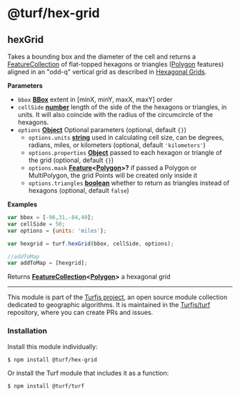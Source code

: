 # @turf/hex-grid

<!-- Generated by documentation.js. Update this documentation by updating the source code. -->

## hexGrid

Takes a bounding box and the diameter of the cell and returns a [FeatureCollection][1] of flat-topped
hexagons or triangles ([Polygon][2] features) aligned in an "odd-q" vertical grid as
described in [Hexagonal Grids][3].

**Parameters**

-   `bbox` **[BBox][4]** extent in [minX, minY, maxX, maxY] order
-   `cellSide` **[number][5]** length of the side of the the hexagons or triangles, in units. It will also coincide with the
    radius of the circumcircle of the hexagons.
-   `options` **[Object][6]** Optional parameters (optional, default `{}`)
    -   `options.units` **[string][7]** used in calculating cell size, can be degrees, radians, miles, or kilometers (optional, default `'kilometers'`)
    -   `options.properties` **[Object][6]** passed to each hexagon or triangle of the grid (optional, default `{}`)
    -   `options.mask` **[Feature][8]&lt;[Polygon][9]>?** if passed a Polygon or MultiPolygon, the grid Points will be created only inside it
    -   `options.triangles` **[boolean][10]** whether to return as triangles instead of hexagons (optional, default `false`)

**Examples**

```javascript
var bbox = [-96,31,-84,40];
var cellSide = 50;
var options = {units: 'miles'};

var hexgrid = turf.hexGrid(bbox, cellSide, options);

//addToMap
var addToMap = [hexgrid];
```

Returns **[FeatureCollection][11]&lt;[Polygon][9]>** a hexagonal grid

[1]: https://tools.ietf.org/html/rfc7946#section-3.3

[2]: https://tools.ietf.org/html/rfc7946#section-3.1.6

[3]: http://www.redblobgames.com/grids/hexagons/

[4]: https://tools.ietf.org/html/rfc7946#section-5

[5]: https://developer.mozilla.org/docs/Web/JavaScript/Reference/Global_Objects/Number

[6]: https://developer.mozilla.org/docs/Web/JavaScript/Reference/Global_Objects/Object

[7]: https://developer.mozilla.org/docs/Web/JavaScript/Reference/Global_Objects/String

[8]: https://tools.ietf.org/html/rfc7946#section-3.2

[9]: https://tools.ietf.org/html/rfc7946#section-3.1.6

[10]: https://developer.mozilla.org/docs/Web/JavaScript/Reference/Global_Objects/Boolean

[11]: https://tools.ietf.org/html/rfc7946#section-3.3

<!-- This file is automatically generated. Please don't edit it directly:
if you find an error, edit the source file (likely index.js), and re-run
./scripts/generate-readmes in the turf project. -->

---

This module is part of the [Turfjs project](http://turfjs.org/), an open source
module collection dedicated to geographic algorithms. It is maintained in the
[Turfjs/turf](https://github.com/Turfjs/turf) repository, where you can create
PRs and issues.

### Installation

Install this module individually:

```sh
$ npm install @turf/hex-grid
```

Or install the Turf module that includes it as a function:

```sh
$ npm install @turf/turf
```
